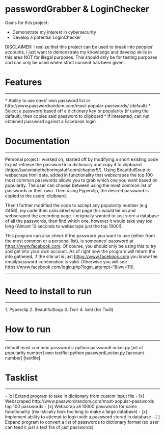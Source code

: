 # passwordGrabber & LoginChecker
Goals for this project: 
* Demonstrate my interest in cybersecurity
* Develop a potential LoginChecker 

DISCLAIMER: I realize that this project can be used to break into peoples' accounts. I just want to demonstrate my knowledge and develop skills in this area NOT for illegal purposes. This should only be for testing purposes and can only be used where strict consent has been given.

<h1> Features </h1>
<hr>
* Ability to use ones' own password list or http://www.passwordrandom.com/most-popular-passwords/ (default)
* Select a password based off a dictionary key or popularity (if using the default), then copies said password to clipboard
* If interested, can run obtained password against a Facebook login

<h1> Documentation </h1>
<hr>
Personal project I worked on, started off by modifying a short existing code to just retrieve the password in a dictionary and copy it to clipboard (https://automatetheboringstuff.com/chapter5/). Using BeautifulSoup to webscrape html data, added in functionality that webscrapes the top 100 most common passwords allows you to grab which one you want based on popularity. The user can choose between using the most common list of passwords or their own. Then using Pyperclip, the desired password is copied to the users' clipboard.

Then I further modified the code to accept any popularity number (e.g #456), my code then calculated what page this would be on and webscraped the according page. I originally wanted to just store a database of all the passwords, then find which one, however it would take way too long (Almost 10 seconds to webscrape just the top 1000!). 

This program can also check if the password you want to use (either from the most common or a personal list), is someones' password at https://www.facebook.com. Of course, you should only be using this to try and get into your own account. As of right now the program will return the info gathered, if the site url is just https://www.facebook.com you know the email/password combination is valid. Otherwise you will see https://www.facebook.com/login.php?login_attempt=1&lwv=110. 
<hr>

<h1> Need to install to run </h1> 
<hr>
1. Pyperclip
2. BeautifulSoup
3. Twill
4. lxml (for Twill)

<h1> How to run </h1>
<hr>
default most common passwords: python passwordLocker.py [int of popularity number] 
own textfie: python passwordLocker.py [account number] [textfile] 

<h1> Tasklist </h1>
<hr>
- [x] Extend program to take in dictionary from custom input file
- [x] Webscraped http://www.passwordrandom.com/most-popular-passwords top 100 passwords
- [x] Webscrap all 10000 passwords for same functionality (realistically took too long to make a large database)
- [x] Implement ability to attempt to login with a password stored in database 
- [ ] Expand program to convert a list of passwords to dictionary format (so user can feed it just a text file of just passwords)
